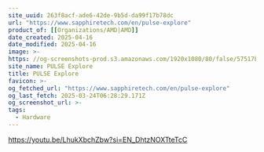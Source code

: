 ```yaml
---
site_uuid: 263f8acf-ade6-42de-9b5d-da99f17b78dc
url: "https://www.sapphiretech.com/en/pulse-explore"
product_of: [[Organizations/AMD|AMD]]
date_created: 2025-04-16
date_modified: 2025-04-16
image: >-
https: //og-screenshots-prod.s3.amazonaws.com/1920x1080/80/false/57517b704e42dfe99fa28f942fa2ec83926b1d6c17f3a52f2b85c8c9a2575a3e.jpeg
site_name: PULSE Explore
title: PULSE Explore
favicon: >-
og_fetched_url: "https://www.sapphiretech.com/en/pulse-explore"
og_last_fetch: 2025-03-24T06:28:29.171Z
og_screenshot_url: >-
tags:
  - Hardware
---
```


https://youtu.be/LhukXbchZbw?si=EN_DhtzNOXTteTcC